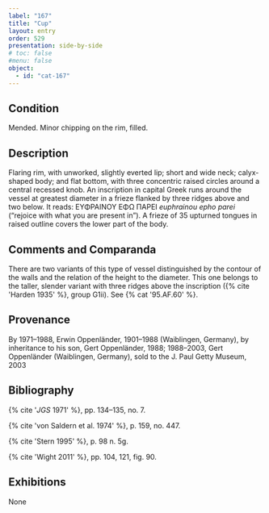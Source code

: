 ```yaml
---
label: "167"
title: "Cup"
layout: entry
order: 529
presentation: side-by-side
# toc: false
#menu: false 
object:
  - id: "cat-167"
---
```


## Condition

Mended. Minor chipping on the rim, filled.

## Description

Flaring rim, with unworked, slightly everted lip; short and wide neck; calyx-shaped body; and flat bottom, with three concentric raised circles around a central recessed knob. An inscription in capital Greek runs around the vessel at greatest diameter in a frieze flanked by three ridges above and two below. It reads: ΕΥΦΡΑΙΝΟΥ ΕΦΩ ΠΑΡΕΙ *euphrainou epho parei* (“rejoice with what you are present in”). A frieze of 35 upturned tongues in raised outline covers the lower part of the body.

## Comments and Comparanda

There are two variants of this type of vessel distinguished by the contour of the walls and the relation of the height to the diameter. This one belongs to the taller, slender variant with three ridges above the inscription ({% cite 'Harden 1935' %}, group G1ii). See {% cat '95.AF.60' %}.

## Provenance

By 1971–1988, Erwin Oppenländer, 1901–1988 (Waiblingen, Germany), by inheritance to his son, Gert Oppenländer, 1988; 1988–2003, Gert Oppenländer (Waiblingen, Germany), sold to the J. Paul Getty Museum, 2003

## Bibliography

{% cite '*JGS* 1971' %}, pp. 134–135, no. 7.

{% cite 'von Saldern et al. 1974' %}, p. 159, no. 447.

{% cite 'Stern 1995' %}, p. 98 n. 5g.

{% cite 'Wight 2011' %}, pp. 104, 121, fig. 90.

## Exhibitions

None